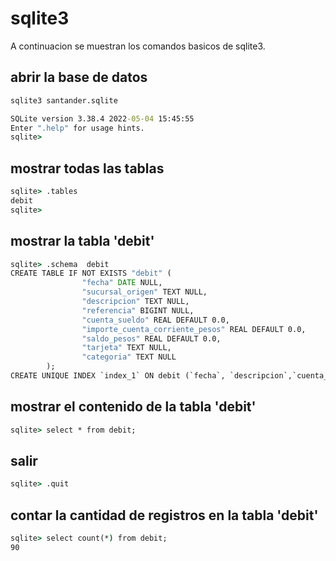 # sqlite3

A continuacion se muestran los comandos basicos de sqlite3.

## abrir la base de datos

```cmd
sqlite3 santander.sqlite

SQLite version 3.38.4 2022-05-04 15:45:55
Enter ".help" for usage hints.
sqlite>
```

## mostrar todas las tablas

```cmd
sqlite> .tables
debit
sqlite>
```

## mostrar la tabla 'debit'
```cmd
sqlite> .schema  debit
CREATE TABLE IF NOT EXISTS "debit" (
                "fecha" DATE NULL,
                "sucursal_origen" TEXT NULL,
                "descripcion" TEXT NULL,
                "referencia" BIGINT NULL,
                "cuenta_sueldo" REAL DEFAULT 0.0,
                "importe_cuenta_corriente_pesos" REAL DEFAULT 0.0,
                "saldo_pesos" REAL DEFAULT 0.0,
                "tarjeta" TEXT NULL,
                "categoria" TEXT NULL
        );
CREATE UNIQUE INDEX `index_1` ON debit (`fecha`, `descripcion`,`cuenta_sueldo`);
```

## mostrar el contenido de la  tabla 'debit'
```cmd
sqlite> select * from debit;
```

## salir

```cmd
sqlite> .quit
```

## contar la cantidad de registros en la tabla 'debit'

```cmd
sqlite> select count(*) from debit;
90
```
